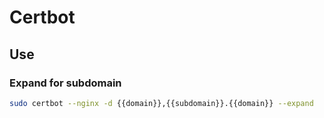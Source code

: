 # Certbot

## Use

### Expand for subdomain

```bash
sudo certbot --nginx -d {{domain}},{{subdomain}}.{{domain}} --expand
```
